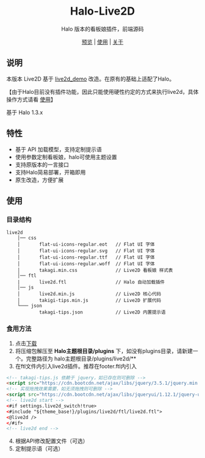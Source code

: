 <h1 align="center">Halo-Live2D</h1>
<p align="center"> Halo 版本的看板娘插件，前端源码
</p>
<p align="center">
  <a href="https://lixingyong.com">预览</a> | <a href="#使用">使用</a> | <a href="https://lixingyong.com/s/halo-live2d">关于</a>
  <br />
</p>

## 说明
本版本 Live2D 基于 [live2d_demo](https://github.com/fghrsh/live2d_demo) 改造。在原有的基础上适配了Halo。

【由于Halo目前没有插件功能，因此只能使用硬性约定的方式来执行live2d，具体操作方式请看 <a href="#使用">使用</a>】

基于 Halo 1.3.x

## 特性
- 基于 API 加载模型，支持定制提示语
- 使用参数定制看板娘，halo可使用主题设置
- 支持原版本的一言接口
- 支持Halo简易部署，开箱即用
- 原生改造，方便扩展

## 使用
### 目录结构
```shell
live2d
    │── css
    │       flat-ui-icons-regular.eot   // Flat UI 字体
    │       flat-ui-icons-regular.svg   // Flat UI 字体
    │       flat-ui-icons-regular.ttf   // Flat UI 字体
    │       flat-ui-icons-regular.woff  // Flat UI 字体
    │       takagi.min.css              // Live2D 看板娘 样式表
    │── ftl
    |       live2d.ftl                  // Halo 自动加载插件
    │── js
    │       live2d.min.js               // Live2D 核心代码
    │       takigi-tips.min.js          // Live2D 扩展代码
    └─── json
            takagi-tips.json            // Live2D 内置提示语   
```

### 食用方法
1. 点击[下载](https://github.com/LIlGG/halo-live2d/archive/master.zip)
2. 将压缩包解压至 **Halo主题根目录/plugins** 下，如没有plugins目录，请新建一个。完整路径为 halo主题根目录/plugins/live2d/**
3. 在ftl文件内引入live2d插件。推荐在footer.ftl内引入
```html
<!-- takagi-tips.js 依赖于 jquery，如已存在则可删除 -->
<script src="https://cdn.bootcdn.net/ajax/libs/jquery/3.5.1/jquery.min.js"></script>
<!-- 实现拖拽效果需要，如无须拖拽则可删除 -->
<script src="https://cdn.bootcdn.net/ajax/libs/jqueryui/1.12.1/jquery-ui.js"></script>
<!-- live2d start -->
<#if settings.live2d_switch!true>
<#include "${theme_base!}/plugins/live2d/ftl/live2d.ftl">
<@live2d />
</#if>
<!-- live2d end -->
```
4. 根据API修改配置文件（可选）
5. 定制提示语（可选）
